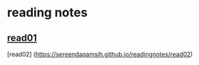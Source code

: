 # reading notes

## [read01](https://sereendaqamsih.github.io/readingnotes/read01)
 [read02] (https://sereendaqamsih.github.io/readingnotes/read02)

